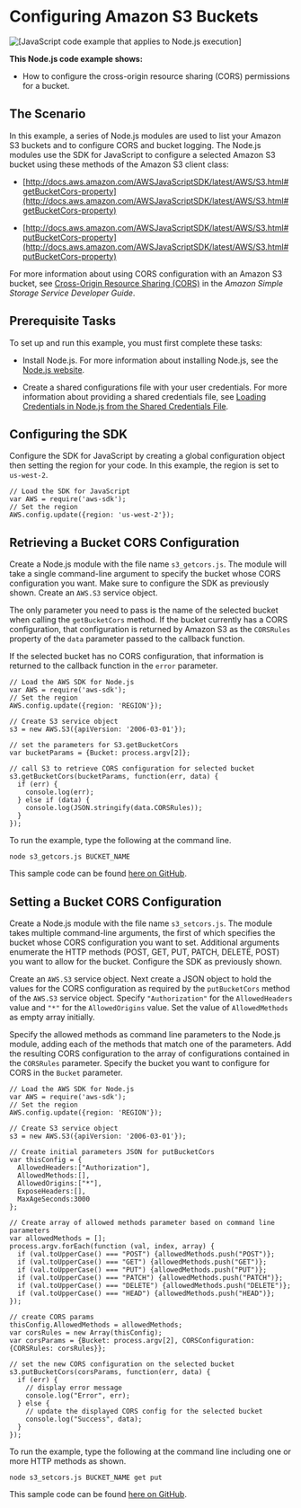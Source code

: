 # Configuring Amazon S3 Buckets<a name="s3-example-configuring-buckets"></a>

![\[JavaScript code example that applies to Node.js execution\]](http://docs.aws.amazon.com/sdk-for-javascript/v2/developer-guide/images/nodeicon.png)

**This Node\.js code example shows:**

+ How to configure the cross\-origin resource sharing \(CORS\) permissions for a bucket\.

## The Scenario<a name="s3-example-configuring-buckets-scenario"></a>

In this example, a series of Node\.js modules are used to list your Amazon S3 buckets and to configure CORS and bucket logging\. The Node\.js modules use the SDK for JavaScript to configure a selected Amazon S3 bucket using these methods of the Amazon S3 client class:

+ [http://docs.aws.amazon.com/AWSJavaScriptSDK/latest/AWS/S3.html#getBucketCors-property](http://docs.aws.amazon.com/AWSJavaScriptSDK/latest/AWS/S3.html#getBucketCors-property)

+ [http://docs.aws.amazon.com/AWSJavaScriptSDK/latest/AWS/S3.html#putBucketCors-property](http://docs.aws.amazon.com/AWSJavaScriptSDK/latest/AWS/S3.html#putBucketCors-property)

For more information about using CORS configuration with an Amazon S3 bucket, see [Cross\-Origin Resource Sharing \(CORS\)](http://docs.aws.amazon.com/AmazonS3/latest/dev/cors.html) in the *Amazon Simple Storage Service Developer Guide*\.

## Prerequisite Tasks<a name="s3-example-configuring-buckets-prerequisites"></a>

To set up and run this example, you must first complete these tasks:

+ Install Node\.js\. For more information about installing Node\.js, see the [Node\.js website](http://nodejs.org)\.

+ Create a shared configurations file with your user credentials\. For more information about providing a shared credentials file, see [Loading Credentials in Node\.js from the Shared Credentials File](loading-node-credentials-shared.md)\.

## Configuring the SDK<a name="s3-example-configuring-buckets-configure-sdk"></a>

Configure the SDK for JavaScript by creating a global configuration object then setting the region for your code\. In this example, the region is set to `us-west-2`\.

```
// Load the SDK for JavaScript
var AWS = require('aws-sdk');
// Set the region 
AWS.config.update({region: 'us-west-2'});
```

## Retrieving a Bucket CORS Configuration<a name="s3-example-configuring-buckets-get-cors"></a>

Create a Node\.js module with the file name `s3_getcors.js`\. The module will take a single command\-line argument to specify the bucket whose CORS configuration you want\. Make sure to configure the SDK as previously shown\. Create an `AWS.S3` service object\. 

The only parameter you need to pass is the name of the selected bucket when calling the `getBucketCors` method\. If the bucket currently has a CORS configuration, that configuration is returned by Amazon S3 as the `CORSRules` property of the `data` parameter passed to the callback function\.

If the selected bucket has no CORS configuration, that information is returned to the callback function in the `error` parameter\.

```
// Load the AWS SDK for Node.js
var AWS = require('aws-sdk');
// Set the region 
AWS.config.update({region: 'REGION'});

// Create S3 service object
s3 = new AWS.S3({apiVersion: '2006-03-01'});

// set the parameters for S3.getBucketCors
var bucketParams = {Bucket: process.argv[2]};

// call S3 to retrieve CORS configuration for selected bucket
s3.getBucketCors(bucketParams, function(err, data) {
  if (err) {
    console.log(err);
  } else if (data) {
    console.log(JSON.stringify(data.CORSRules));
  }
});
```

To run the example, type the following at the command line\.

```
node s3_getcors.js BUCKET_NAME
```

This sample code can be found [here on GitHub](https://github.com/awsdocs/aws-doc-sdk-examples/blob/master/javascript/example_code/s3/s3_getcors.js)\.

## Setting a Bucket CORS Configuration<a name="s3-example-configuring-buckets-put-cors"></a>

Create a Node\.js module with the file name `s3_setcors.js`\. The module takes multiple command\-line arguments, the first of which specifies the bucket whose CORS configuration you want to set\. Additional arguments enumerate the HTTP methods \(POST, GET, PUT, PATCH, DELETE, POST\) you want to allow for the bucket\. Configure the SDK as previously shown\.

 Create an `AWS.S3` service object\. Next create a JSON object to hold the values for the CORS configuration as required by the `putBucketCors` method of the `AWS.S3` service object\. Specify `"Authorization"` for the `AllowedHeaders` value and `"*"` for the `AllowedOrigins` value\. Set the value of `AllowedMethods` as empty array initially\.

Specify the allowed methods as command line parameters to the Node\.js module, adding each of the methods that match one of the parameters\. Add the resulting CORS configuration to the array of configurations contained in the `CORSRules` parameter\. Specify the bucket you want to configure for CORS in the `Bucket` parameter\.

```
// Load the AWS SDK for Node.js
var AWS = require('aws-sdk');
// Set the region 
AWS.config.update({region: 'REGION'});

// Create S3 service object
s3 = new AWS.S3({apiVersion: '2006-03-01'});

// Create initial parameters JSON for putBucketCors
var thisConfig = {
  AllowedHeaders:["Authorization"],
  AllowedMethods:[],
  AllowedOrigins:["*"],
  ExposeHeaders:[],
  MaxAgeSeconds:3000
};

// Create array of allowed methods parameter based on command line parameters
var allowedMethods = [];
process.argv.forEach(function (val, index, array) {
  if (val.toUpperCase() === "POST") {allowedMethods.push("POST")};
  if (val.toUpperCase() === "GET") {allowedMethods.push("GET")};
  if (val.toUpperCase() === "PUT") {allowedMethods.push("PUT")};
  if (val.toUpperCase() === "PATCH") {allowedMethods.push("PATCH")};
  if (val.toUpperCase() === "DELETE") {allowedMethods.push("DELETE")};
  if (val.toUpperCase() === "HEAD") {allowedMethods.push("HEAD")};
});

// create CORS params
thisConfig.AllowedMethods = allowedMethods;
var corsRules = new Array(thisConfig);
var corsParams = {Bucket: process.argv[2], CORSConfiguration: {CORSRules: corsRules}};

// set the new CORS configuration on the selected bucket
s3.putBucketCors(corsParams, function(err, data) {
  if (err) {
    // display error message
    console.log("Error", err);
  } else {
    // update the displayed CORS config for the selected bucket
    console.log("Success", data);
  }
});
```

To run the example, type the following at the command line including one or more HTTP methods as shown\.

```
node s3_setcors.js BUCKET_NAME get put
```

This sample code can be found [here on GitHub](https://github.com/awsdocs/aws-doc-sdk-examples/blob/master/javascript/example_code/s3/s3_setcors.js)\.